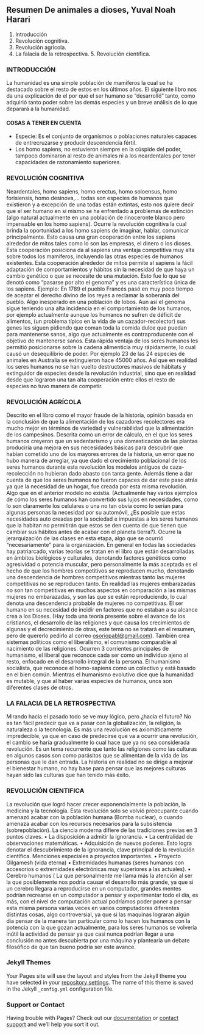 ## Resumen De animales a dioses, Yuval Noah Harari
1.  Introducción 
2.  Revolución cognitiva. 
3.  Revolución agrícola. 
4.  La falacia de la retrospectiva. 5. Revolución científica. 
### INTRODUCCIÓN 
La humanidad es una simple población de mamíferos la cual se ha destacado sobre el resto de estos en los últimos años. El siguiente libro nos da una explicación de el por qué el ser humano se “desarrolló” tanto, como adquirió tanto poder sobre las demás especies y un breve análisis de lo que deparará a la humanidad. 
#### COSAS A TENER EN CUENTA 
* Especie: Es el conjunto de organismos o poblaciones naturales capaces de entrecruzarse y producir descendencia fértil. 
* Los homo sapiens, no estuvieron siempre en la cúspide del poder, tampoco dominaron al resto de animales ni a los neardentales por tener capacidades de razonamiento superiores.
### REVOLUCIÓN COGNITIVA 
Neardentales, homo sapiens, homo erectus, homo soloensus, homo forisiensis, homo desinova,... todas son especies de humanos que existieron y a excepción de una todas están extintas, esto nos quiere decir que el ser humano en sí mismo se ha enfrentado a problemas de extinción (algo natural actualmente en una población de rinoceronte blanco pero impensable en los homo sapiens). 
Ocurre la revolución cognitiva la cual brinda la oportunidad a los homo sapiens de imaginar, hablar, comunicar principalmente. Esto causa una gran cooperación entre los sapiens 
alrededor de mitos tales como lo son las empresas, el dinero o los dioses. Esta cooperación posiciona da al sapiens una ventaja competitiva muy alta sobre todos los mamíferos, incluyendo las otras especies de humanos existentes. 
Esta cooperación alrededor de mitos permite al sapiens la fácil adaptación de comportamientos y hábitos sin la necesidad de que haya un cambio genético o que se necesite de una mutación. Esto fue lo que se denotó como “pasarse por alto el genoma” y es una característica única de los sapiens. Ejemplo: En 1789 el pueblo Francés pasó en muy poco tiempo de aceptar el derecho divino de los reyes a reclamar la soberanía del pueblo. Algo inesperado en una población de lobos. 
Aun así el genoma sigue teniendo una alta incidencia en el comportamiento de los humanos, por ejemplo actualmente aunque los humanos no sufren de déficit de alimentos, (un problema típico en la vida de un cazador-recolector) sus genes les siguen pidiendo que coman toda la comida dulce 
que puedan para mantenerse sanos, algo que actualmente es contraproducente con el objetivo de mantenerse sanos. 
Esta rápida ventaja de los seres humanos les permitió posicionarse sobre la cadena alimenticia muy rápidamente, lo cual causó un desequilibrio de poder. Por ejemplo 23 de las 24 especies de animales en Australia se extinguieron hace 45000 años. Así que en realidad los seres humanos no se han vuelto destructores masivos de hábitats y extinguidor de especies desde la revolución industrial, sino que en realidad desde que lograron una tan alta cooperación entre ellos el resto de especies no tuvo manera de competir. 
### REVOLUCIÓN AGRÍCOLA 
Descrito en el libro como el mayor fraude de la historia, opinión basada en la conclusión de que la alimentación de los cazadores recolectores era mucho mejor en términos de variedad y vulnerabilidad que la alimentación de los campesinos. 
Descrita como un error de cálculo, en el que los seres humanos creyeron que un sedentarismo y una domesticación de las plantas produciría una mejora en sus necesidades básicas para descubrir que habían cometido uno de los mayores errores de la historia, un error que no hubo manera de arreglar, ya que dado el crecimiento poblacional de los seres humanos durante esta revolución los modelos antiguos de caza-recolección no hubieran dado abasto con tanta gente. 
Además tiene a dar cuenta de que los seres humanos no fueron capaces de dar este paso atrás ya que la necesidad de un hogar, fue creada por esta misma revolución. Algo que en el anterior modelo no existía. (Actualmente hay varios ejemplos de cómo los seres humanos han convertido sus lujos en necesidades, como lo son claramente los celulares o una no tan obvia como lo serían para algunas personas la necesidad por su automóvil, ¿Es posible que estas necesidades auto creadas por la sociedad e impuestas a los seres humanos que la habitan no permitirán que estos se den cuenta de que tienen que cambiar sus hábitos antes de acabar con el planeta tierra?). 
Ocurre la jerarquización de las clases en esta etapa, algo que se ocurrió “necesariamente” para la organización. 
En general en todas las sociedades hay patriarcado, varias teorías se tratan en el libro que están desarrolladas en ámbitos biológicos y culturales, denotando factores genéticos como agresividad o potencia muscular, pero personalmente la más aceptada es el hecho de que los hombres competitivos se reproducen mucho, denotando una descendencia de hombres competitivos mientras tanto las mujeres competitivas no se reproducen tanto. En realidad las mujeres embarazadas no son tan competitivas en muchos aspectos en comparación a las mismas mujeres no embarazadas, y son las que se están reproduciendo, lo cual denota una descendencia probable de mujeres no competitivas. 
El ser humano en su necesidad de incidir en factores que no estaban a su alcance crea a los Dioses. (Hay toda una teoría presente sobre el avance de los cristianos, el desarrollo de las religiones y que causa los crecimientos de algunas y el decrecimiento de otras, este tema no se tratará en el 
resumen, pero de quererlo pedirlo al correo osoriopabl@gmail.com). También crea sistemas políticos como el liberalismo, el comunismo comparable al nacimiento de las religiones. 
Ocurren 3 corrientes principales de humanismo, el liberal que reconoce cada ser como un individuo ajeno al resto, enfocado en el desarrollo integral de la persona. El humanismo socialista, que reconoce el homo-sapiens como un colectivo y está basado en el bien común. Mientras el humanismo evolutivo dice que la humanidad es mutable, y que al haber varias especies de humanos, unos son diferentes clases de otros. 
### LA FALACIA DE LA RETROSPECTIVA 
Mirando hacia el pasado todo se ve muy lógico, pero ¿hacia el futuro? No es tan fácil predecir que va a pasar con la globalización, la religión, la naturaleza o la tecnología. Es más una revolución es axiomáticamente impredecible, ya que en caso de predecirse que va a ocurrir una revolución, el cambio se haría gradualmente lo cual hace que ya no sea considerada revolución. 
Es un tema recurrente que tanto las religiones como las culturas en algunos casos son como parásitos que se alimentan de la vida de las personas que le dan entrada. La historia en realidad no se dirige a mejorar el bienestar humano, no hay base para pensar que las mejores culturas hayan sido las culturas que han tenido más éxito. 
### REVOLUCIÓN CIENTIFICA 
La revolución que logró hacer crecer exponencialmente la población, la medicina y la tecnología. Esta revolución solo se volvió preocupante cuando amenazó acabar con la población humana (Bomba nuclear), o cuando amenaza acabar con los recursos necesarios para la subsistencia (sobrepoblación). 
La ciencia moderna difiere de las tradiciones previas en 3 puntos claves. 
• La disposición a admitir la ignorancia. 
• La centralidad de observaciones matemáticas. 
• Adquisición de nuevos poderes. 
Esto logra denotar el descubrimiento de la ignorancia, clave principal de la revolución científica. 
Menciones especiales a proyectos importantes. 
• Proyecto Gilgamesh (vida eterna) 
• Extremidades humanas (seres humanos con accesorios o extremidades electrónicas muy superiores a las actuales). 
• Cerebro humanos ( La que personalmente me llama más la atención al ser la que posiblemente nos podría causar el desarrollo más grande, ya que si un cerebro llegara a reproducirse en un computador, grandes mentes podrían recrearse en un computador a pensar y experimentar todo el día, es más, con el nivel de computación actual podríamos poder poner a pensar esta misma persona varias veces en varios computadores diferentes distintas cosas, algo controversial, ya que si las maquinas lograran algún día pensar de la manera tan particular como lo hacen los humanos con la potencia con la que gozan actualmente, para los seres humanos se volvería inútil la actividad de pensar ya que casi 
nunca podrían llegar a una conclusión no antes descubierta por una máquina y plantearía un debate filosófico de que tan bueno podría ser este avance. 





### Jekyll Themes

Your Pages site will use the layout and styles from the Jekyll theme you have selected in your [repository settings](https://github.com/NumberPiOso/Resumenes/settings). The name of this theme is saved in the Jekyll `_config.yml` configuration file.

### Support or Contact

Having trouble with Pages? Check out our [documentation](https://help.github.com/categories/github-pages-basics/) or [contact support](https://github.com/contact) and we’ll help you sort it out.
